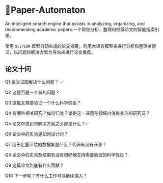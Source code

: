 # 📖Paper-Automaton
An intelligent search engine that assists in analyzing, organizing, and recommending academic papers.一个帮你分析、整理和推荐论文的智能搜索引擎。

使用 `SciTLDR` 模型自动生成的论文摘要，利用大语言模型来进行分析和整理关键词，以问题和解决方案为导向来进行论文推荐。

## 论文十问
Q1 论文试图解决什么问题？ ✅

Q2 这是否是一个新的问题？

Q3 这篇文章要验证一个什么科学假设？

Q4 有哪些相关研究？如何归类？谁是这一课题在领域内值得关注的研究员？

Q5 论文中提到的解决方案之关键是什么？✅

Q6 论文中的实验是如何设计的？

Q7 用于定量评估的数据集是什么？代码有没有开源？

Q8 论文中的实验及结果有没有很好地支持需要验证的科学假设？

Q9 这篇论文到底有什么贡献？

Q10 下一步呢？有什么工作可以继续深入？
